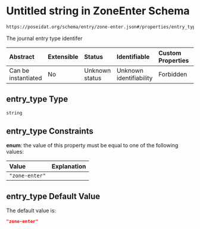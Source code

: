 # Untitled string in ZoneEnter Schema

```txt
https://poseidat.org/schema/entry/zone-enter.json#/properties/entry_type
```

The journal entry type identifer

| Abstract            | Extensible | Status         | Identifiable            | Custom Properties | Additional Properties | Access Restrictions | Defined In                                                               |
| :------------------ | :--------- | :------------- | :---------------------- | :---------------- | :-------------------- | :------------------ | :----------------------------------------------------------------------- |
| Can be instantiated | No         | Unknown status | Unknown identifiability | Forbidden         | Allowed               | none                | [zone-enter.json*](schemas/entry/zone-enter.json "open original schema") |

## entry_type Type

`string`

## entry_type Constraints

**enum**: the value of this property must be equal to one of the following values:

| Value          | Explanation |
| :------------- | :---------- |
| `"zone-enter"` |             |

## entry_type Default Value

The default value is:

```json
"zone-enter"
```
